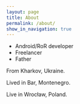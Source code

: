 ```yaml
---
layout: page
title: About
permalink: /about/
show_in_navigation: true
---
```


* Android/RoR developer
* Freelancer
* Father

<p>From Kharkov, Ukraine.</p>
<p>Lived in Bar, Montenegro.</p>
<p>Live in Wrocław, Poland.</p>

